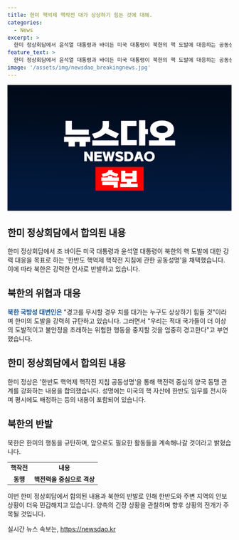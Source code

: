 ```yaml
---
title: 한미 핵억제 핵작전 대가 상상하기 힘든 것에 대해.
categories:
  - News
excerpt: >
  한미 정상회담에서 윤석열 대통령과 바이든 미국 대통령이 북한의 핵 도발에 대응하는 공동성명 채택한 가운데, 북한은 미국과 한국을 비난하고 도발 행위를 규탄했다. 북한 국방성은 미국과 한국의 도발적 태도가 지역 안보를 위협한다며 강하게 비판하고, 적대 국가들에 대한 엄중한 경고를 발표했다. (150자)
feature_text: >
  한미 정상회담에서 윤석열 대통령과 바이든 미국 대통령이 북한의 핵 도발에 대응하는 공동성명 채택한 가운데, 북한은 미국과 한국을 비난하고 도발 행위를 규탄했다. 북한 국방성은 미국과 한국의 도발적 태도가 지역 안보를 위협한다며 강하게 비판하고, 적대 국가들에 대한 엄중한 경고를 발표했다. (150자)
image: '/assets/img/newsdao_breakingnews.jpg'
---
```


<p><img src="/assets/img/newsdao_breakingnews.jpg" alt="ranknews 속보" /></p>

<h2 data-ke-size="size26">한미 정상회담에서 합의된 내용</h2>

<p data-ke-size="size16">한미 정상회담에서 조 바이든 미국 대통령과 윤석열 대통령이 북한의 핵 도발에 대한 강력 대응을 목표로 하는 '한반도 핵억제 핵작전 지침에 관한 공동성명'을 채택했습니다. 이에 따라 북한은 강력한 언사로 반발하고 있습니다.</p>

<h2 data-ke-size="size26">북한의 위협과 대응</h2>

<p data-ke-size="size16"><b><span style="color: #1a5490;">북한 국방성 대변인은</span></b> "경고를 무시할 경우 치를 대가는 누구도 상상하기 힘들 것"이라며 한미의 도발을 강력히 규탄하고 있습니다. 그러면서 "우리는 적대 국가들이 더 이상의 도발적이고 불안정을 초래하는 위험한 행동을 중지할 것을 엄중히 경고한다"고 부연했습니다.</p>

<h2 data-ke-size="size26">한미 정상회담에서 합의된 내용</h2>

<p data-ke-size="size16">한미 정상은 '한반도 핵억제 핵작전 지침 공동성명'을 통해 핵전력 중심의 양국 동맹 관계를 강화하는 내용을 합의했습니다. 성명에는 미국의 핵 자산에 한반도 임무를 전시하며 평시에도 배정하는 등의 내용이 포함되어 있습니다.</p>

<h2 data-ke-size="size26">북한의 반발</h2>

<p data-ke-size="size16">북한은 한미의 행동을 규탄하며, 앞으로도 필요한 활동들을 계속해나갈 것이라고 밝혔습니다.</p>

<table>
  <tbody>
    <tr>
      <td style="text-align: center; height: 17px;"><b>핵작전</b></td>
      <td style="text-align: center; height: 17px;"><b>내용</b></td>
    </tr>
    <tr>
      <td style="text-align: center; height: 17px;"><b>동맹</b></td>
      <td style="text-align: center; height: 17px;"><b>핵전력을 중심으로 격상</b></td>
    </tr>
  </tbody>
</table>

<p data-ke-size="size16">이번 한미 정상회담에서 합의된 내용과 북한의 반발로 인해 한반도와 주변 지역의 안보 상황이 더욱 민감해지고 있습니다. 양측의 긴장 상황을 관찰하며 향후 상황의 전개가 주목될 것입니다.</p>
실시간 뉴스 속보는, <a href="https://newsdao.kr" rel="dofollow">https://newsdao.kr</a>


